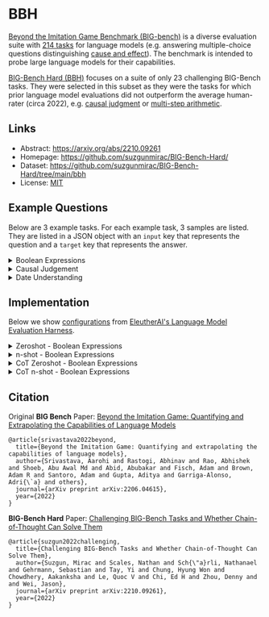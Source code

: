 # BBH

[Beyond the Imitation Game Benchmark (BIG-bench)](https://github.com/google/BIG-bench) is a diverse evaluation suite with [214 tasks](https://github.com/google/BIG-bench/blob/main/bigbench/benchmark_tasks/README.md) for language models (e.g. answering multiple-choice questions distinguishing [cause and effect](https://github.com/google/BIG-bench/tree/main/bigbench/benchmark_tasks/cause_and_effect)). The benchmark is intended to probe large language models for their capabilities. 

[BIG-Bench Hard (BBH)](https://github.com/suzgunmirac/BIG-Bench-Hard) focuses on a suite of only 23 challenging BIG-Bench tasks. They were selected in this subset as they were the tasks for which prior language model evaluations did not outperform the average human-rater (circa 2022), e.g. [causal judgment](https://github.com/suzgunmirac/BIG-Bench-Hard/blob/main/bbh/causal_judgement.json) or [multi-step arithmetic](https://github.com/suzgunmirac/BIG-Bench-Hard/blob/main/bbh/multistep_arithmetic_two.json).

## Links

* Abstract: https://arxiv.org/abs/2210.09261
* Homepage: https://github.com/suzgunmirac/BIG-Bench-Hard/
* Dataset: https://github.com/suzgunmirac/BIG-Bench-Hard/tree/main/bbh
* License: [MIT](https://github.com/suzgunmirac/BIG-Bench-Hard?tab=MIT-1-ov-file#readme)

## Example Questions

Below are 3 example tasks. For each example task, 3 samples are listed. They are listed in a JSON object with an `input` key that represents the question and a `target` key that represents the answer.

<details>
<summary>Boolean Expressions</summary>

{"input": "not ( True ) and ( True ) is", "target": "False"}

{"input": "True and not not ( not False ) is", "target": "True"}

{"input": "not True or False or ( False ) is", "target": "False"}
</details>

<details>
<summary>Causal Judgement</summary>
 
{"input": "How would a typical person answer each of the following questions about causation?\nA machine is set up in such a way that it will short circuit if both the black wire and the red wire touch the battery at the same time. The machine will not short circuit if just one of these wires touches the battery. The black wire is designated as the one that is supposed to touch the battery, while the red wire is supposed to remain in some other part of the machine. One day, the black wire and the red wire both end up touching the battery at the same time. There is a short circuit. Did the black wire cause the short circuit?\nOptions:\n- Yes\n- No", "target": "No"}

{"input": "How would a typical person answer each of the following questions about causation?\nLong ago, when John was only 17 years old, he got a job working for a large manufacturing company. He started out working on an assembly line for minimum wage, but after a few years at the company, he was given a choice between two line manager positions. He could stay in the woodwork division, which is where he was currently working. Or he could move to the plastics division. John was unsure what to do because he liked working in the woodwork division, but he also thought it might be worth trying something different. He finally decided to switch to the plastics division and try something new. For the last 30 years, John has worked as a production line supervisor in the plastics division. After the first year there, the plastics division was moved to a different building with more space. Unfortunately, through the many years he worked there, John was exposed to asbestos, a highly carcinogenic substance. Most of the plastics division was quite safe, but the small part in which John worked was exposed to asbestos fibers. And now, although John has never smoked a cigarette in his life and otherwise lives a healthy lifestyle, he has a highly progressed and incurable case of lung cancer at the age of 50. John had seen three cancer specialists, all of whom confirmed the worst: that, except for pain, John's cancer was untreatable and he was absolutely certain to die from it very soon (the doctors estimated no more than 2 months). Yesterday, while John was in the hospital for a routine medical appointment, a new nurse accidentally administered the wrong medication to him. John was allergic to the drug and he immediately went into shock and experienced cardiac arrest (a heart attack). Doctors attempted to resuscitate him but he died minutes after the medication was administered. Did John's job cause his premature death?\nOptions:\n- Yes\n- No", "target": "No"}

{"input": "How would a typical person answer each of the following questions about causation?\nMr. Wallace is highly influential in the organized crime scene. Although he commands the respect of many, there are also a number of people who stand to benefit from his death. Today, he was having lunch with one of his associates, Mr. Vincent. At one point during their meeting, Mr. Wallace left the table to go to the toilet. While he was gone, Mr. Vincent managed to slip a lethal dose of poison into his martini. The poison is known to take one hour (give or take 10 minutes, depending on the victim's body weight) to kill and would go unnoticed for the first half hour after consumption. When Mr. Wallace returned to the table, he finished his lunch and then drank the rest of his martini. The two men concluded their meeting a few minutes later. Mr. Wallace paid the bill and they both left the restaurant going in different directions. Mr. Wallace had another important business meeting about 15 minutes away in a remote part of the countryside. On an isolated stretch of road, he noticed that he was suddenly being followed by a van that had pulled out from the roadside. The van accelerated and began hitting his car from behind. Mr. Wallace recognized that the driver was Mr. Bruce, an associate of one of Mr. Wallace's rivals. He tried to evade the van but there was no time. The van relentlessly hit his car and pushed it off the side where it fell into a ravine and exploded. The remains of Mr. Wallace's body were discovered later that day. The chief coroner's report later revealed that Mr. Wallace had received fatal burns in the car explosion. The report also indicated, however, that a lethal dose of poison was found in Mr. Wallace's blood. Did the crime life cause Mr. Wallace's death?\nOptions:\n- Yes\n- No", "target": "No"}
</details>

<details>
<summary>Date Understanding</summary>

{"input": "Today is Christmas Eve of 1937. What is the date tomorrow in MM/DD/YYYY?\nOptions:\n(A) 12/11/1937\n(B) 12/25/1937\n(C) 01/04/1938\n(D) 12/04/1937\n(E) 12/25/2006\n(F) 07/25/1937", "target": "(B)"}

{"input": "In the UK, people usually put the day before the month when formatting the date. Therefore, today is 02/01/1987 to them. What is the date a month ago in MM/DD/YYYY?\nOptions:\n(A) 12/02/1986\n(B) 12/01/1986\n(C) 03/02/1986\n(D) 12/02/2032\n(E) 12/02/2062\n(F) 02/06/1987", "target": "(A)"}

{"input": "Today's meeting is rescheduled to 11 am tomorrow, 10/16/1924. What is the date one week from today in MM/DD/YYYY?\nOptions:\n(A) 10/22/1944\n(B) 10/22/1924\n(C) 10/07/1924\n(D) 10/21/1924\n(E) 08/22/1925\n(F) 11/21/1924", "target": "(B)"}
</details>

## Implementation

Below we show [configurations](https://github.com/EleutherAI/lm-evaluation-harness/tree/main/lm_eval/tasks/bbh) from [EleutherAI's Language Model Evaluation Harness](https://github.com/EleutherAI/lm-evaluation-harness).


<details>
<summary>Zeroshot - Boolean Expressions</summary>

```yaml
"dataset_name": "boolean_expressions"
"description": "Evaluate the result of a random Boolean expression.\n\n"
"doc_to_text": "Q: {{input}}\nA:"
"include": "_zeroshot_template_yaml"
"task": "bbh_zeroshot_boolean_expressions"

filter_list:
  - name: "strict-match"
    filter:
      - function: "take_first"
  - name: "flexible-extract"
    filter:
      - function: "regex"
        group_select: 0
        regex_pattern: "\\b(True|False)\\b"
      - function: "take_first"
```

Source: https://github.com/EleutherAI/lm-evaluation-harness/blob/main/lm_eval/tasks/bbh/zeroshot/boolean_expressions.yaml
</details>

<details>
<summary>n-shot - Boolean Expressions</summary>

```yaml
dataset_name: boolean_expressions
description: 'Evaluate the result of a random Boolean expression.


  '
doc_to_text: 'Q: {{input}}

  A:'
fewshot_config:
  sampler: first_n
  samples:
  - input: not ( ( not not True ) ) is
    target: 'False'
  - input: True and False and not True and True is
    target: 'False'
  - input: not not ( not ( False ) ) is
    target: 'True'
include: _fewshot_template_yaml
task: bbh_fewshot_boolean_expressions
```

Source: https://github.com/EleutherAI/lm-evaluation-harness/blob/main/lm_eval/tasks/bbh/fewshot/boolean_expressions.yaml
</details>

<details>
<summary>CoT Zeroshot - Boolean Expressions</summary>

```yaml
"dataset_name": "boolean_expressions"
"description": "Evaluate the result of a random Boolean expression.\n\n"
"doc_to_text": "Q: {{input}}\nA: Let's think step by step."
"include": "_cot_zeroshot_template_yaml"
"task": "bbh_cot_zeroshot_boolean_expressions"

filter_list:
  - name: "flexible-extract"
    filter:
      - function: "regex"
        group_select: -1
        regex_pattern: "\\b(True|False)\\b"
      - function: "take_first"
  - name: "strict-match"
    filter:
      - function: "regex"
        regex_pattern: "((?<=The answer is )(.*)(?=.)|(?<=the answer is )(.*)(?=.)|(?<=The answer: )(.*)(?=.)|(?<=The final answer: )(.*)(?=.))"
      - function: "take_first"
```

Source: https://github.com/EleutherAI/lm-evaluation-harness/blob/main/lm_eval/tasks/bbh/cot_zeroshot/boolean_expressions.yaml
</details>

<details>
<summary>CoT n-shot - Boolean Expressions</summary>

```yaml
dataset_name: "boolean_expressions"
description: "Evaluate the result of a random Boolean expression.\n\n"
doc_to_text: "Q: {{input}}\nA: Let's think step by step.\n"
include: "_cot_fewshot_template_yaml"
task: "bbh_cot_fewshot_boolean_expressions"
fewshot_config:
  sampler: first_n
  samples: [
    {
      "input": "not ( ( not not True ) ) is",
      "target": "Remember that (i) expressions inside brackets are always evaluated first and that (ii) the order of operations from highest priority to lowest priority is \"not\", \"and\", \"or\", respectively.\nWe first simplify this expression \"Z\" as follows: \"Z = not ( ( not not True ) ) = not ( ( A ) )\" where \"A = not not True\".\nLet's evaluate A: A = not not True = not (not True) = not False = True.\nPlugging in A, we get: Z = not ( ( A ) ) = not ( ( True ) ) = not True = False. So the answer is False."
    },
    {
      "input": "True and False and not True and True is",
      "target": "Remember that (i) expressions inside brackets are always evaluated first and that (ii) the order of operations from highest priority to lowest priority is \"not\", \"and\", \"or\", respectively.\nWe first simplify this expression \"Z\" as follows: \"Z = True and False and not True and True = A and B\" where \"A = True and False\" and \"B = not True and True\".\nLet's evaluate A: A = True and False = False.\nLet's evaluate B: B = not True and True = not (True and True) = not (True) = False.\nPlugging in A and B, we get: Z = A and B = False and False = False. So the answer is False."
    },
    {
      "input": "not not ( not ( False ) ) is",
      "target": "Remember that (i) expressions inside brackets are always evaluated first and that (ii) the order of operations from highest priority to lowest priority is \"not\", \"and\", \"or\", respectively.\nWe first simplify this expression \"Z\" as follows: \"Z = not not ( not ( False ) ) = not not ( A )\" where \"A = not ( False )\".\nLet's evaluate A: A = not ( False ) = not False = True.\nPlugging in A, we get: Z = not not ( A ) = not not (True) = not not False = True. So the answer is True."
    }
  ]
```

Source: https://github.com/EleutherAI/lm-evaluation-harness/blob/main/lm_eval/tasks/bbh/cot_fewshot/boolean_expressions.yaml
</details>


## Citation

Original **BIG Bench** Paper: [Beyond the Imitation Game: Quantifying and Extrapolating the Capabilities of Language Models](https://arxiv.org/abs/2206.04615)

```
@article{srivastava2022beyond,
  title={Beyond the Imitation Game: Quantifying and extrapolating the capabilities of language models},
  author={Srivastava, Aarohi and Rastogi, Abhinav and Rao, Abhishek and Shoeb, Abu Awal Md and Abid, Abubakar and Fisch, Adam and Brown, Adam R and Santoro, Adam and Gupta, Aditya and Garriga-Alonso, Adri{\`a} and others},
  journal={arXiv preprint arXiv:2206.04615},
  year={2022}
}
```

**BIG-Bench Hard** Paper: [Challenging BIG-Bench Tasks and Whether Chain-of-Thought Can Solve Them](https://arxiv.org/abs/2210.09261)

```
@article{suzgun2022challenging,
  title={Challenging BIG-Bench Tasks and Whether Chain-of-Thought Can Solve Them},
  author={Suzgun, Mirac and Scales, Nathan and Sch{\"a}rli, Nathanael and Gehrmann, Sebastian and Tay, Yi and Chung, Hyung Won and Chowdhery, Aakanksha and Le, Quoc V and Chi, Ed H and Zhou, Denny and and Wei, Jason},
  journal={arXiv preprint arXiv:2210.09261},
  year={2022}
}
```